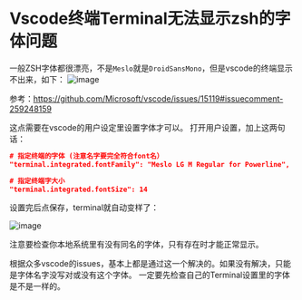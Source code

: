 # Vscode终端Terminal无法显示zsh的字体问题

一般ZSH字体都很漂亮，不是`Meslo`就是`DroidSansMono`，但是vscode的终端显示不出来，如下：
![image](https://user-images.githubusercontent.com/14041622/41209638-58d41390-6d5f-11e8-9302-7e35fca7fdb4.png)

参考：https://github.com/Microsoft/vscode/issues/15119#issuecomment-259248159

这点需要在vscode的用户设定里设置字体才可以。
打开用户设置，加上这两句话：
```json
# 指定终端的字体 (注意名字要完全符合font名）
"terminal.integrated.fontFamily": "Meslo LG M Regular for Powerline",

# 指定终端字大小
"terminal.integrated.fontSize": 14
```

设置完后点保存，terminal就自动变样了：

![image](https://user-images.githubusercontent.com/14041622/41210122-41b322ac-6d62-11e8-9fba-8dad1fa7181c.png)


注意要检查你本地系统里有没有同名的字体，只有存在时才能正常显示。

根据众多vscode的issues，基本上都是通过这一个解决的。如果没有解决，只能是字体名字没写对或没有这个字体。
一定要先检查自己的Terminal设置里的字体是不是一样的。